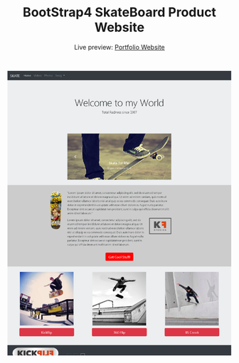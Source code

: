 <h1 align="center"> BootStrap4 SkateBoard Product Website</h1>
<p align="center">Live preview: <a href="https://varundhanak.github.io/SkateBoard/">Portfolio Website</a></p><br>
<p align="center">
<p align="center">
<img src="https://github.com/VarunDhanak/SkateBoard/blob/master/Website.png" width="550" alt="Portfolio Website">
</p><br>
<p align="center">
